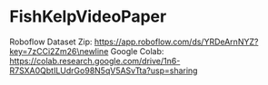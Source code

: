 # FishKelpVideoPaper
Roboflow Dataset Zip: https://app.roboflow.com/ds/YRDeArnNYZ?key=7zCCi2Zm26\newline
Google Colab: https://colab.research.google.com/drive/1n6-R7SXA0QbtILUdrGo98N5qV5ASvTta?usp=sharing
